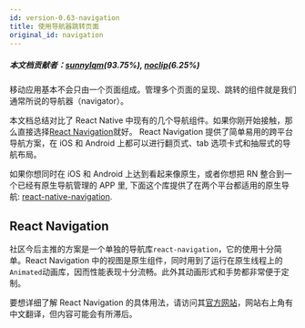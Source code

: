 ```yaml
---
id: version-0.63-navigation
title: 使用导航器跳转页面
original_id: navigation
---
```


##### 本文档贡献者：[sunnylqm](https://github.com/search?q=sunnylqm%40qq.com+in%3Aemail&type=Users)(93.75%), [noclip](https://github.com/search?q=noclip%40foxmail.com+in%3Aemail&type=Users)(6.25%)

移动应用基本不会只由一个页面组成。管理多个页面的呈现、跳转的组件就是我们通常所说的导航器（navigator）。

本文档总结对比了 React Native 中现有的几个导航组件。如果你刚开始接触，那么直接选择[React Navigation](navigation.md#react-navigation)就好。 React Navigation 提供了简单易用的跨平台导航方案，在 iOS 和 Android 上都可以进行翻页式、tab 选项卡式和抽屉式的导航布局。

如果你想同时在 iOS 和 Android 上达到看起来像原生，或者你想把 RN 整合到一个已经有原生导航管理的 APP 里, 下面这个库提供了在两个平台都适用的原生导航: [react-native-navigation](https://github.com/wix/react-native-navigation).

## React Navigation

社区今后主推的方案是一个单独的导航库`react-navigation`，它的使用十分简单。React Navigation 中的视图是原生组件，同时用到了运行在原生线程上的`Animated`动画库，因而性能表现十分流畅。此外其动画形式和手势都非常便于定制。

要想详细了解 React Navigation 的具体用法，请访问其[官方网站](https://reactnavigation.org/)，网站右上角有中文翻译，但内容可能会有所滞后。
